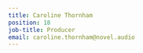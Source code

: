 ```yaml
---
title: Caroline Thornham
position: 18
job-title: Producer
email: caroline.thornham@novel.audio
---
```


